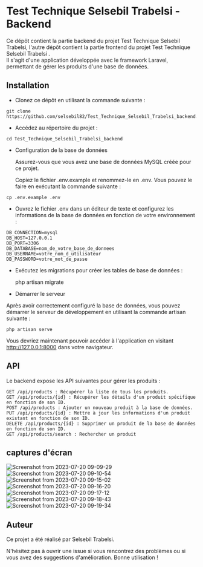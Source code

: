 
<h1>Test Technique Selsebil Trabelsi - Backend</h1>

Ce dépôt contient la partie backend du projet Test Technique Selsebil Trabelsi, l'autre dépôt contient la partie frontend du projet Test Technique Selsebil Trabelsi . </br>
Il s'agit d'une application développée avec le framework Laravel, permettant de gérer les produits d'une base de données.

<h2>Installation</h2>

   * Clonez ce dépôt en utilisant la commande suivante :

    git clone https://github.com/selsebil82/Test_Technique_Selsebil_Trabelsi_backend.git

   * Accédez au répertoire du projet :

    cd Test_Technique_Selsebil_Trabelsi_backend

   * Configuration de la base de données

     Assurez-vous que vous avez une base de données MySQL créée pour ce projet.

     Copiez le fichier .env.example et renommez-le en .env. Vous pouvez le faire en exécutant la commande suivante :

    cp .env.example .env

   * Ouvrez le fichier .env dans un éditeur de texte et configurez les informations de la base de données en fonction de votre environnement :


    DB_CONNECTION=mysql
    DB_HOST=127.0.0.1
    DB_PORT=3306
    DB_DATABASE=nom_de_votre_base_de_donnees
    DB_USERNAME=votre_nom_d_utilisateur
    DB_PASSWORD=votre_mot_de_passe

  * Exécutez les migrations pour créer les tables de base de données :

    php artisan migrate

  * Démarrer le serveur
    
  Après avoir correctement configuré la base de données, vous pouvez démarrer le serveur de développement en utilisant la commande artisan suivante :

    php artisan serve

Vous devriez maintenant pouvoir accéder à l'application en visitant http://127.0.0.1:8000 dans votre navigateur.
<h2>API</h2>

Le backend expose les API suivantes pour gérer les produits :

    GET /api/products : Récupérer la liste de tous les produits.
    GET /api/products/{id} : Récupérer les détails d'un produit spécifique en fonction de son ID.
    POST /api/products : Ajouter un nouveau produit à la base de données.
    PUT /api/products/{id} : Mettre à jour les informations d'un produit existant en fonction de son ID.
    DELETE /api/products/{id} : Supprimer un produit de la base de données en fonction de son ID.
    GET /api/products/search : Rechercher un produit 
<h2>captures d'écran </h2>

![Screenshot from 2023-07-20 09-09-29](https://github.com/selsebil82/Test_Technique_Selsebil_Trabelsi_backend/assets/134981597/8886a1a7-515f-4058-97ec-e8c769ff8b48)
![Screenshot from 2023-07-20 09-10-54](https://github.com/selsebil82/Test_Technique_Selsebil_Trabelsi_backend/assets/134981597/0a530a4d-14d6-4aa6-9ec6-4bf5c50a9d8e)
![Screenshot from 2023-07-20 09-15-02](https://github.com/selsebil82/Test_Technique_Selsebil_Trabelsi_backend/assets/134981597/153bda7b-fc96-4ec5-b3ea-968f52f6059f)
![Screenshot from 2023-07-20 09-16-20](https://github.com/selsebil82/Test_Technique_Selsebil_Trabelsi_backend/assets/134981597/c36bde29-bdc2-4159-bb14-1854118d0c6b)
![Screenshot from 2023-07-20 09-17-12](https://github.com/selsebil82/Test_Technique_Selsebil_Trabelsi_backend/assets/134981597/79040c63-3d2e-49f5-b2b7-438248596c40)
![Screenshot from 2023-07-20 09-18-43](https://github.com/selsebil82/Test_Technique_Selsebil_Trabelsi_backend/assets/134981597/d6b3a07c-5539-432d-b36b-55abd418e5d2)
![Screenshot from 2023-07-20 09-19-34](https://github.com/selsebil82/Test_Technique_Selsebil_Trabelsi_backend/assets/134981597/598444c8-3ad8-41a1-9aea-5f67e394b0a8)


<h2>Auteur</h2>

Ce projet a été réalisé par Selsebil Trabelsi.

N'hésitez pas à ouvrir une issue si vous rencontrez des problèmes ou si vous avez des suggestions d'amélioration. Bonne utilisation !
